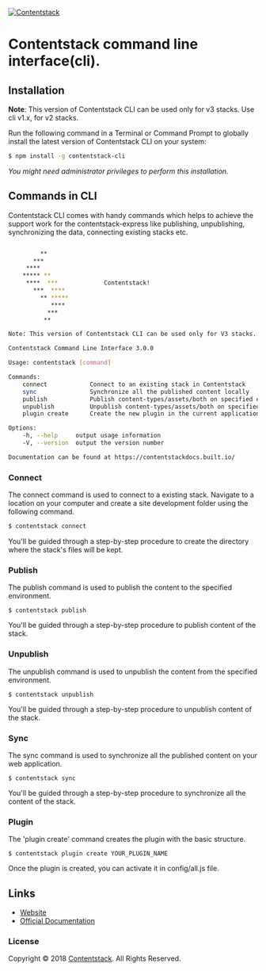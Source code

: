 [![Contentstack](https://www.contentstack.com/docs/static/images/contentstack.png)](https://www.contentstack.com/)

# Contentstack command line interface(cli).

## Installation

**Note**: This version of Contentstack CLI can be used only for v3 stacks. Use cli v1.x, for v2 stacks.


Run the following command in a Terminal or Command Prompt to globally install the latest version of Contentstack CLI on your system:

```bash
$ npm install -g contentstack-cli
```
*You might need administrator privileges to perform this installation.*

## Commands in CLI

Contentstack CLI comes with handy commands which helps to achieve the support work for the contentstack-express like publishing, unpublishing, synchronizing the data, connecting existing stacks etc.

```bash

	     **
	   ***
	 ****
	***** **
	 ****  ***             Contentstack!
	   ***  ****
	     ** *****
	        ****
	       ***
	      **

Note: This version of Contentstack CLI can be used only for V3 stacks. Use CLI version 1.x, for V2 stacks.

Contentstack Command Line Interface 3.0.0

Usage: contentstack [command]

Commands:
    connect            Connect to an existing stack in Contentstack
    sync               Synchronize all the published content locally
    publish            Publish content-types/assets/both on specified environment
    unpublish          Unpublish content-types/assets/both on specified environment
    plugin create      Create the new plugin in the current application

Options:
    -h, --help     output usage information
    -V, --version  output the version number

Documentation can be found at https://contentstackdocs.built.io/
```
### Connect
The connect command is used to connect to a existing stack. Navigate to a location on your computer and create a site development folder using the following command.
```bash
$ contentstack connect
```
You'll be guided through a step-by-step procedure to create the directory where the stack's files will be kept.

### Publish

The publish command is used to publish the content to the specified environment.

```
$ contentstack publish
```
You'll be guided through a step-by-step procedure to publish content of the stack.

### Unpublish

The unpublish command is used to unpublish the content from the specified environment.

```
$ contentstack unpublish
```
You'll be guided through a step-by-step procedure to unpublish content of the stack.

### Sync

The sync command is used to synchronize all the published content on your web application.

```
$ contentstack sync
```
You'll be guided through a step-by-step procedure to synchronize all the content of the stack.

### Plugin

The 'plugin create' command creates the plugin with the basic structure.

```
$ contentstack plugin create YOUR_PLUGIN_NAME
```
Once the plugin is created, you can activate it in config/all.js file.

## Links
 - [Website](https://www.contentstack.com/)
 - [Official Documentation](https://www.contentstack.com/docs/)

### License
Copyright © 2018 [Contentstack](https://www.contentstack.com/). All Rights Reserved.
